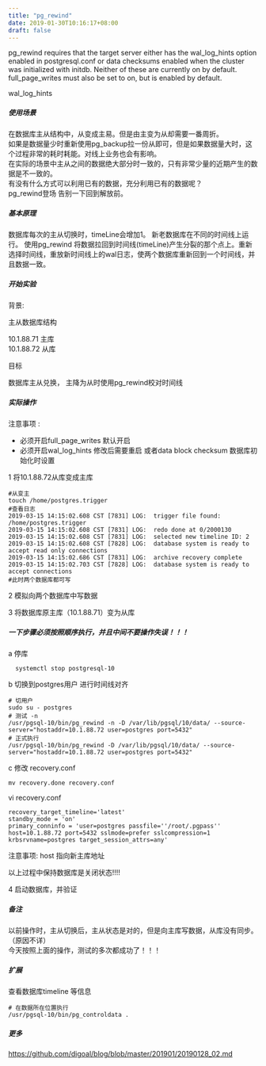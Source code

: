 ```yaml
---
title: "pg_rewind"
date: 2019-01-30T10:16:17+08:00
draft: false
---
```

pg_rewind requires that the target server either has the wal_log_hints option enabled in postgresql.conf or data checksums enabled when the cluster was initialized with initdb. Neither of these are currently on by default. full_page_writes must also be set to on, but is enabled by default.

wal_log_hints

##### 使用场景 

在数据库主从结构中，从变成主易。但是由主变为从却需要一番周折。  
如果是数据量少时重新使用pg_backup拉一份从即可，但是如果数据量大时，这个过程非常的耗时耗能。对线上业务也会有影响。      
在实际的场景中主从之间的数据绝大部分时一致的，只有非常少量的近期产生的数据是不一致的。  
有没有什么方式可以利用已有的数据，充分利用已有的数据呢？  
pg_rewind登场 告别一下回到解放前。

##### 基本原理

数据库每次的主从切换时，timeLine会增加1。 新老数据库在不同的时间线上运行。
使用pg_rewind 将数据拉回到时间线(timeLine)产生分裂的那个点上。重新选择时间线，重放新时间线上的wal日志，使两个数据库重新回到一个时间线，并且数据一致。  


##### 开始实验

背景: 

主从数据库结构

10.1.88.71 主库  
10.1.88.72 从库

目标

数据库主从兑换， 主降为从时使用pg_rewind校对时间线


##### 实际操作

注意事项 : 

- 必须开启full_page_writes 默认开启
- 必须开启wal_log_hints 修改后需要重启 或者data block checksum 数据库初始化时设置

1 将10.1.88.72从库变成主库

```
#从变主
touch /home/postgres.trigger
#查看日志
2019-03-15 14:15:02.608 CST [7831] LOG:  trigger file found: /home/postgres.trigger
2019-03-15 14:15:02.608 CST [7831] LOG:  redo done at 0/2000130
2019-03-15 14:15:02.608 CST [7831] LOG:  selected new timeline ID: 2
2019-03-15 14:15:02.608 CST [7828] LOG:  database system is ready to accept read only connections
2019-03-15 14:15:02.686 CST [7831] LOG:  archive recovery complete
2019-03-15 14:15:02.703 CST [7828] LOG:  database system is ready to accept connections
#此时两个数据库都可写
```

2 模拟向两个数据库中写数据

3 将数据库原主库（10.1.88.71）变为从库

##### 一下步骤必须按照顺序执行，并且中间不要操作失误！！！

a 停库

```
  systemctl stop postgresql-10
```

b 切换到postgres用户 进行时间线对齐

```
# 切用户
sudo su - postgres 
# 测试 -n
/usr/pgsql-10/bin/pg_rewind -n -D /var/lib/pgsql/10/data/ --source-server="hostaddr=10.1.88.72 user=postgres port=5432"
# 正式执行
/usr/pgsql-10/bin/pg_rewind -D /var/lib/pgsql/10/data/ --source-server="hostaddr=10.1.88.72 user=postgres port=5432"
```

c 修改 recovery.conf

```
mv recovery.done recovery.conf
```

vi recovery.conf
```
recovery_target_timeline='latest'
standby_mode = 'on'
primary_conninfo = 'user=postgres passfile=''/root/.pgpass'' host=10.1.88.72 port=5432 sslmode=prefer sslcompression=1 krbsrvname=postgres target_session_attrs=any'
```

注意事项: host 指向新主库地址

以上过程中保持数据库是关闭状态!!!!

4 启动数据库，并验证


##### 备注

以前操作时，主从切换后，主从状态是对的，但是向主库写数据，从库没有同步。（原因不详）    
今天按照上面的操作，测试的多次都成功了！！！

##### 扩展

查看数据库timeline 等信息

```
# 在数据所在位置执行
/usr/pgsql-10/bin/pg_controldata .
```

##### 更多

https://github.com/digoal/blog/blob/master/201901/20190128_02.md
